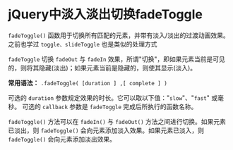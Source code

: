 # jQuery中淡入淡出切换fadeToggle 


`fadeToggle()` 函数用于切换所有匹配的元素，并带有淡入/淡出的过渡动画效果。之前也学过 `toggle、slideToggle` 也是类似的处理方式

`fadeToggle` 切换 `fadeOut` 与 `fadeIn` 效果，所谓"切换"，即如果元素当前是可见的，则将其隐藏(淡出)；如果元素当前是隐藏的，则使其显示(淡入)。

**常用语法：** `.fadeToggle( [duration ] ,[ complete ] )`

可选的 `duration` 参数规定效果的时长。它可以取以下值："`slow`"、"`fast`" 或毫秒。 可选的 `callback` 参数是 `fadeToggle` 完成后所执行的函数名称。

`fadeToggle()` 方法可以在 `fadeIn()` 与 `fadeOut()` 方法之间进行切换。如果元素已淡出，则 `fadeToggle()` 会向元素添加淡入效果。如果元素已淡入，则 `fadeToggle()` 会向元素添加淡出效果。
